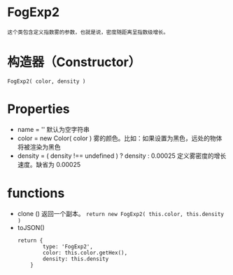 # FogExp2
	这个类包含定义指数雾的参数，也就是说，密度随距离呈指数级增长。

# 构造器（Constructor）
	FogExp2( color, density )

# Properties

* name = '' 默认为空字符串
* color = new Color( color ) 雾的颜色。比如：如果设置为黑色，远处的物体将被渲染为黑色
* density = ( density !== undefined ) ? density : 0.00025 定义雾密度的增长速度。缺省为 0.00025

# functions

* clone () 返回一个副本。 
    ```return new FogExp2( this.color, this.density )```
* toJSON()  
    ```
    return {
			type: 'FogExp2',
			color: this.color.getHex(),
			density: this.density
		}
    ```